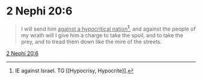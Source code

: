 # 2 Nephi 20:6

> I will send him <u>against a hypocritical nation</u>[^a], and against the people of my wrath will I give him a charge to take the spoil, and to take the prey, and to tread them down like the mire of the streets.

[2 Nephi 20:6](https://www.churchofjesuschrist.org/study/scriptures/bofm/2-ne/20?lang=eng&id=p6#p6)


[^a]: IE against Israel. TG [[Hypocrisy, Hypocrite]].

